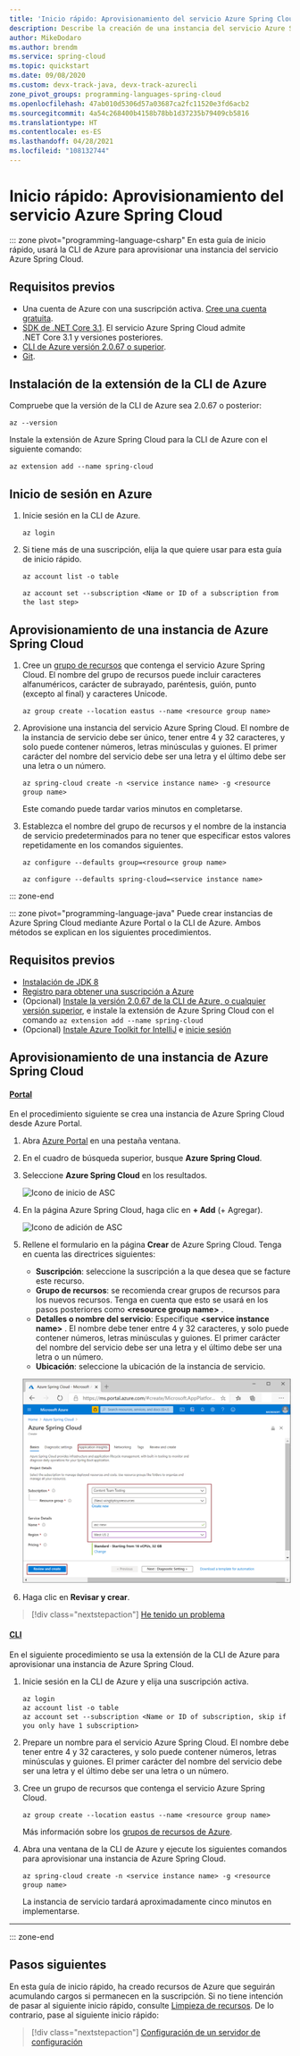 ```yaml
---
title: 'Inicio rápido: Aprovisionamiento del servicio Azure Spring Cloud'
description: Describe la creación de una instancia del servicio Azure Spring Cloud para la implementación de aplicaciones.
author: MikeDodaro
ms.author: brendm
ms.service: spring-cloud
ms.topic: quickstart
ms.date: 09/08/2020
ms.custom: devx-track-java, devx-track-azurecli
zone_pivot_groups: programming-languages-spring-cloud
ms.openlocfilehash: 47ab010d5306d57a03687ca2fc11520e3fd6acb2
ms.sourcegitcommit: 4a54c268400b4158b78bb1d37235b79409cb5816
ms.translationtype: HT
ms.contentlocale: es-ES
ms.lasthandoff: 04/28/2021
ms.locfileid: "108132744"
---
```

# <a name="quickstart-provision-azure-spring-cloud-service"></a>Inicio rápido: Aprovisionamiento del servicio Azure Spring Cloud

::: zone pivot="programming-language-csharp"
En esta guía de inicio rápido, usará la CLI de Azure para aprovisionar una instancia del servicio Azure Spring Cloud.

## <a name="prerequisites"></a>Requisitos previos

* Una cuenta de Azure con una suscripción activa. [Cree una cuenta gratuita](https://azure.microsoft.com/free/?WT.mc_id=A261C142F).
* [SDK de .NET Core 3.1](https://dotnet.microsoft.com/download/dotnet-core/3.1). El servicio Azure Spring Cloud admite .NET Core 3.1 y versiones posteriores.
* [CLI de Azure  versión 2.0.67 o superior](/cli/azure/install-azure-cli).
* [Git](https://git-scm.com/).

## <a name="install-azure-cli-extension"></a>Instalación de la extensión de la CLI de Azure

Compruebe que la versión de la CLI de Azure sea 2.0.67 o posterior:

```azurecli
az --version
```

Instale la extensión de Azure Spring Cloud para la CLI de Azure con el siguiente comando:

```azurecli
az extension add --name spring-cloud
```

## <a name="log-in-to-azure"></a>Inicio de sesión en Azure

1. Inicie sesión en la CLI de Azure.

    ```azurecli
    az login
    ```

1. Si tiene más de una suscripción, elija la que quiere usar para esta guía de inicio rápido.

   ```azurecli
   az account list -o table
   ```

   ```azurecli
   az account set --subscription <Name or ID of a subscription from the last step>
   ```

## <a name="provision-an-instance-of-azure-spring-cloud"></a>Aprovisionamiento de una instancia de Azure Spring Cloud

1. Cree un [grupo de recursos](../azure-resource-manager/management/overview.md) que contenga el servicio Azure Spring Cloud. El nombre del grupo de recursos puede incluir caracteres alfanuméricos, carácter de subrayado, paréntesis, guión, punto (excepto al final) y caracteres Unicode.

   ```azurecli
   az group create --location eastus --name <resource group name>
   ```

1. Aprovisione una instancia del servicio Azure Spring Cloud. El nombre de la instancia de servicio debe ser único, tener entre 4 y 32 caracteres, y solo puede contener números, letras minúsculas y guiones. El primer carácter del nombre del servicio debe ser una letra y el último debe ser una letra o un número.

    ```azurecli
    az spring-cloud create -n <service instance name> -g <resource group name>
    ```

    Este comando puede tardar varios minutos en completarse.

1. Establezca el nombre del grupo de recursos y el nombre de la instancia de servicio predeterminados para no tener que especificar estos valores repetidamente en los comandos siguientes.

   ```azurecli
   az configure --defaults group=<resource group name>
   ```

   ```azurecli
   az configure --defaults spring-cloud=<service instance name>
   ```
::: zone-end

::: zone pivot="programming-language-java"
Puede crear instancias de Azure Spring Cloud mediante Azure Portal o la CLI de Azure.  Ambos métodos se explican en los siguientes procedimientos.
## <a name="prerequisites"></a>Requisitos previos

* [Instalación de JDK 8](/java/azure/jdk/)
* [Registro para obtener una suscripción a Azure](https://azure.microsoft.com/free/)
* (Opcional) [Instale la versión 2.0.67 de la CLI de Azure, o cualquier versión superior](/cli/azure/install-azure-cli), e instale la extensión de Azure Spring Cloud con el comando `az extension add --name spring-cloud`
* (Opcional) [Instale Azure Toolkit for IntelliJ](https://plugins.jetbrains.com/plugin/8053-azure-toolkit-for-intellij/) e [inicie sesión](/azure/developer/java/toolkit-for-intellij/create-hello-world-web-app#installation-and-sign-in)

## <a name="provision-an-instance-of-azure-spring-cloud"></a>Aprovisionamiento de una instancia de Azure Spring Cloud

#### <a name="portal"></a>[Portal](#tab/Azure-portal)

En el procedimiento siguiente se crea una instancia de Azure Spring Cloud desde Azure Portal.

1. Abra [Azure Portal](https://ms.portal.azure.com/) en una pestaña ventana. 

2. En el cuadro de búsqueda superior, busque **Azure Spring Cloud**.

3. Seleccione **Azure Spring Cloud** en los resultados.

    ![Icono de inicio de ASC](media/spring-cloud-quickstart-launch-app-portal/find-spring-cloud-start.png)

4. En la página Azure Spring Cloud, haga clic en **+ Add** (+ Agregar).

    ![Icono de adición de ASC](media/spring-cloud-quickstart-launch-app-portal/spring-cloud-add.png)

5. Rellene el formulario en la página **Crear** de Azure Spring Cloud.  Tenga en cuenta las directrices siguientes:
    - **Suscripción**: seleccione la suscripción a la que desea que se facture este recurso.
    - **Grupo de recursos**: se recomienda crear grupos de recursos para los nuevos recursos. Tenga en cuenta que esto se usará en los pasos posteriores como **\<resource group name\>** .
    - **Detalles o nombre del servicio**: Especifique **\<service instance name\>** .  El nombre debe tener entre 4 y 32 caracteres, y solo puede contener números, letras minúsculas y guiones.  El primer carácter del nombre del servicio debe ser una letra y el último debe ser una letra o un número.
    - **Ubicación**: seleccione la ubicación de la instancia de servicio.

    ![Inicio del portal de ASC](media/spring-cloud-quickstart-launch-app-portal/portal-start.png)

6. Haga clic en **Revisar y crear**.

> [!div class="nextstepaction"]
> [He tenido un problema](https://www.research.net/r/javae2e?tutorial=asc-cli-quickstart&step=public-endpoint)

#### <a name="cli"></a>[CLI](#tab/Azure-CLI)

En el siguiente procedimiento se usa la extensión de la CLI de Azure para aprovisionar una instancia de Azure Spring Cloud.

1. Inicie sesión en la CLI de Azure y elija una suscripción activa.

    ```azurecli
    az login
    az account list -o table
    az account set --subscription <Name or ID of subscription, skip if you only have 1 subscription>
    ```

1. Prepare un nombre para el servicio Azure Spring Cloud.  El nombre debe tener entre 4 y 32 caracteres, y solo puede contener números, letras minúsculas y guiones.  El primer carácter del nombre del servicio debe ser una letra y el último debe ser una letra o un número.

1. Cree un grupo de recursos que contenga el servicio Azure Spring Cloud.

    ```azurecli
    az group create --location eastus --name <resource group name>
    ```

    Más información sobre los [grupos de recursos de Azure](../azure-resource-manager/management/overview.md).

1. Abra una ventana de la CLI de Azure y ejecute los siguientes comandos para aprovisionar una instancia de Azure Spring Cloud.

    ```azurecli
    az spring-cloud create -n <service instance name> -g <resource group name>
    ```

    La instancia de servicio tardará aproximadamente cinco minutos en implementarse.
---
::: zone-end

## <a name="next-steps"></a>Pasos siguientes

En esta guía de inicio rápido, ha creado recursos de Azure que seguirán acumulando cargos si permanecen en la suscripción. Si no tiene intención de pasar al siguiente inicio rápido, consulte [Limpieza de recursos](./quickstart-logs-metrics-tracing.md#clean-up-resources). De lo contrario, pase al siguiente inicio rápido:

> [!div class="nextstepaction"]
> [Configuración de un servidor de configuración](./quickstart-setup-config-server.md)